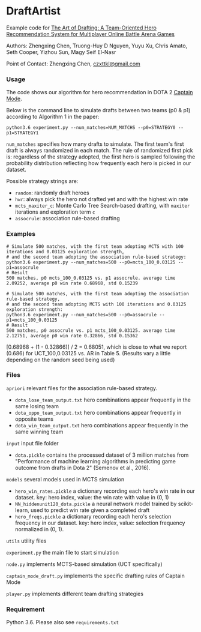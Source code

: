 # DraftArtist

Example code for [
The Art of Drafting: A Team-Oriented Hero Recommendation System for Multiplayer Online Battle Arena Games](https://dl.acm.org/citation.cfm?id=3240345)

Authors: Zhengxing Chen, Truong-Huy D Nguyen, Yuyu Xu, Chris Amato, Seth Cooper, Yizhou Sun, Magy Seif El-Nasr

Point of Contact: Zhengxing Chen, czxttkl@gmail.com
### Usage
The code shows our algorithm for hero recommendation in DOTA 2 [Captain Mode](https://dota2.gamepedia.com/g00/Game_modes?i10c.encReferrer=aHR0cHM6Ly93d3cuZ29vZ2xlLmNvbS8%3D&i10c.ua=1#Captains_Mode).

Below is the command line to simulate drafts between two teams (p0 & p1) according to Algorithm 1 in the paper:  
```
python3.6 experiment.py --num_matches=NUM_MATCHS --p0=STRATEGY0 --p1=STRATEGY1 
```
`num_matches` specifies how many drafts to simulate. The first team's first draft is always randomized in each match. The rule of randomized first pick is: regardless of the strategy adopted, the first hero
is sampled following the probability distribution reflecting how frequently each hero is picked in our dataset. 

Possible strategy strings are:
* `random`: randomly draft heroes
* `hwr`: always pick the hero not drafted yet and with the highest win rate
* `mcts_maxiter_c`: Monte Carlo Tree Search-based drafting, with `maxiter` iterations and exploration term `c`
* `assocrule`: association rule-based drafting

### Examples
```
# Simulate 500 matches, with the first team adopting MCTS with 100 iterations and 0.03125 exploration strength, 
# and the second team adopting the association rule-based strategy:
python3.6 experiment.py --num_matches=500 --p0=mcts_100_0.03125 --p1=assocrule 
# Result
500 matches, p0 mcts_100_0.03125 vs. p1 assocrule. average time 2.09252, average p0 win rate 0.68968, std 0.15239 
```

```
# Simulate 500 matches, with the first team adopting the association rule-based strategy,
# and the second team adopting MCTS with 100 iterations and 0.03125 exploration strength:
python3.6 experiment.py --num_matches=500 --p0=assocrule --p1=mcts_100_0.03125 
# Result
500 matches, p0 assocrule vs. p1 mcts_100_0.03125. average time 2.12751, average p0 win rate 0.32866, std 0.15362 
```
[0.68968 + (1 - 0.32866)] / 2 = 0.68051, which is close to what we report (0.686) for UCT_100,0.03125 vs. AR in Table 5. (Results vary a little depending on the random seed being used) 

### Files
`apriori` relevant files for the association rule-based strategy.
* `dota_lose_team_output.txt` hero combinations appear frequently in the same losing team 
* `dota_oppo_team_output.txt` hero combinations appear frequently in opposite teams
* `dota_win_team_output.txt` hero combinations appear frequently in the same winning team

`input` input file folder
* `dota.pickle` contains the processed dataset of 3 million matches from "Performance of machine learning algorithms in predicting
game outcome from drafts in Dota 2" (Semenov et al., 2016). 

`models` several models used in MCTS simulation

* `hero_win_rates.pickle` a dictionary recording each hero's win rate in our dataset. key: hero index, value: the win rate with value in (0, 1)
* `NN_hiddenunit120_dota.pickle` a neural network model trained by scikit-learn, used to predict win rate given a completed draft
* `hero_freqs.pickle` a dictionary recording each hero's selection frequency in our dataset. key: hero index, value: selection frequency normalized in (0, 1).

`utils` utility files

`experiment.py` the main file to start simulation

`node.py` implements MCTS-based simulation (UCT specifically)

`captain_mode_draft.py` implements the specific drafting rules of Captain Mode

`player.py` implements different team drafting strategies

### Requirement

Python 3.6. Please also see `requirements.txt`
